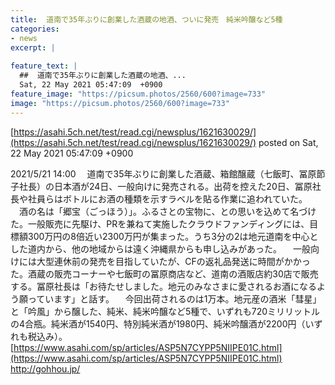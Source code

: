 ```yaml
---
title:  道南で35年ぶりに創業した酒蔵の地酒、ついに発売　純米吟醸など5種  
categories:
- news
excerpt: |
  
feature_text: |
  ##  道南で35年ぶりに創業した酒蔵の地酒、...
  Sat, 22 May 2021 05:47:09  +0900
feature_image: "https://picsum.photos/2560/600?image=733"
image: "https://picsum.photos/2560/600?image=733"
---
```


[https://asahi.5ch.net/test/read.cgi/newsplus/1621630029/](https://asahi.5ch.net/test/read.cgi/newsplus/1621630029/)
posted on Sat, 22 May 2021 05:47:09  +0900

<!--more-->

2021/5/21 14:00 　道南で35年ぶりに創業した酒蔵、箱館醸蔵（七飯町、冨原節子社長）の日本酒が24日、一般向けに発売される。出荷を控えた20日、冨原社長や社員らはボトルにお酒の種類を示すラベルを貼る作業に追われていた。 　酒の名は「郷宝（ごっほう）」。ふるさとの宝物に、との思いを込めて名づけた。一般販売に先駆け、PRを兼ねて実施したクラウドファンディングには、目標額300万円の8倍近い2300万円が集まった。うち3分の2は地元道南を中心とした道内から、他の地域からは遠く沖縄県からも申し込みがあった。 　一般向けには大型連休前の発売を目指していたが、CFの返礼品発送に時間がかかった。酒蔵の販売コーナーや七飯町の冨原商店など、道南の酒販店約30店で販売する。冨原社長は「お待たせしました。地元のみなさまに愛されるお酒になるよう願っています」と話す。 　今回出荷されるのは1万本。地元産の酒米「彗星」と「吟風」から醸した、純米、純米吟醸など5種で、いずれも720ミリリットルの4合瓶。純米酒が1540円、特別純米酒が1980円、純米吟醸酒が2200円（いずれも税込み）。 [https://www.asahi.com/sp/articles/ASP5N7CYPP5NIIPE01C.html](https://www.asahi.com/sp/articles/ASP5N7CYPP5NIIPE01C.html) http://gohhou.jp/
